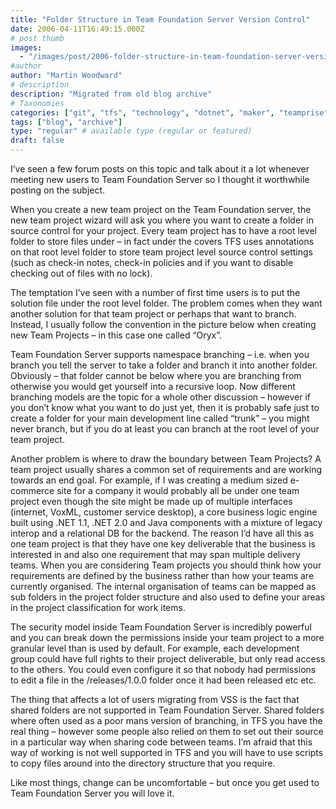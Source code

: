 ```yaml
---
title: "Folder Structure in Team Foundation Server Version Control"
date: 2006-04-11T16:49:15.000Z
# post thumb
images:
  - "/images/post/2006-folder-structure-in-team-foundation-server-version-control.jpg"
#author
author: "Martin Woodward"
# description
description: "Migrated from old blog archive"
# Taxonomies
categories: ["git", "tfs", "technology", "dotnet", "maker", "teamprise", "web", "programming"]
tags: ["blog", "archive"]
type: "regular" # available type (regular or featured)
draft: false
---
```

I’ve seen a few forum posts on this topic and talk about it a lot whenever meeting new users to Team Foundation Server so I thought it worthwhile posting on the subject.

When you create a new team project on the Team Foundation server, the new team project wizard will ask you where you want to create a folder in source control for your project.  Every team project has to have a root level folder to store files under – in fact under the covers TFS uses annotations on that root level folder to store team project level source control settings (such as check-in notes, check-in policies and if you want to disable checking out of files with no lock).

The temptation I’ve seen with a number of first time users is to put the solution file under the root level folder.  The problem comes when they want another solution for that team project or perhaps that want to branch.  Instead, I usually follow the convention in the picture below when creating new Team Projects – in this case one called “Oryx”.

[](http://www.woodwardweb.com/blog/example_structure.png)[](http://www.woodwardweb.com/blog/example_structure.png)

Team Foundation Server supports namespace branching – i.e. when you branch you tell the server to take a folder and branch it into another folder.  Obviously – that folder cannot be below where you are branching from otherwise you would get yourself into a recursive loop.  Now different branching models are the topic for a whole other discussion – however if you don’t know what you want to do just yet, then it is probably safe just to create a folder for your main development line called “trunk” – you might never branch, but if you do at least you can branch at the root level of your team project.

Another problem is where to draw the boundary between Team Projects?   A team project usually shares a common set of requirements and are working towards an end goal.  For example, if I was creating a medium sized e-commerce site for a company it would probably all be under one team project even though the site might be made up of multiple interfaces (internet, VoxML, customer service desktop), a core business logic engine built using .NET 1.1, .NET 2.0 and Java components with a mixture of legacy interop and a relational DB for the backend.  The reason I’d have all this as one team project is that they have one key deliverable that the business is interested in and also one requirement that may span multiple delivery teams.  When you are considering Team projects you should think how your requirements are defined by the business rather than how your teams are currently organised.  The internal organisation of teams can be mapped as sub folders in the project folder structure and also used to define your areas in the project classification for work items.

The security model inside Team Foundation Server is incredibly powerful and you can break down the permissions inside your team project to a more granular level than is used by default.  For example, each development group could have full rights to their project deliverable, but only read access to the others.  You could even configure it so that nobody had permissions to edit a file in the /releases/1.0.0 folder once it had been released etc etc. 

The thing that affects a lot of users migrating from VSS is the fact that shared folders are not supported in Team Foundation Server.  Shared folders where often used as a poor mans version of branching, in TFS you have the real thing – however some people also relied on them to set out their source in a particular way when sharing code between teams.  I’m afraid that this way of working is not well supported in TFS and you will have to use scripts to copy files around into the directory structure that you require.

Like most things, change can be uncomfortable – but once you get used to Team Foundation Server you will love it.